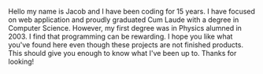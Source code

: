 Hello my name is Jacob and I have been coding for 15 years. I have focused on web application and proudly graduated Cum Laude with a degree in Computer Science. 
However, my first degree was in Physics alumned in 2003. I find that programming can be rewarding. I hope you like what you've found here even though these projects are not finished products. This should give you enough to know what I've been up to. Thanks for looking!
